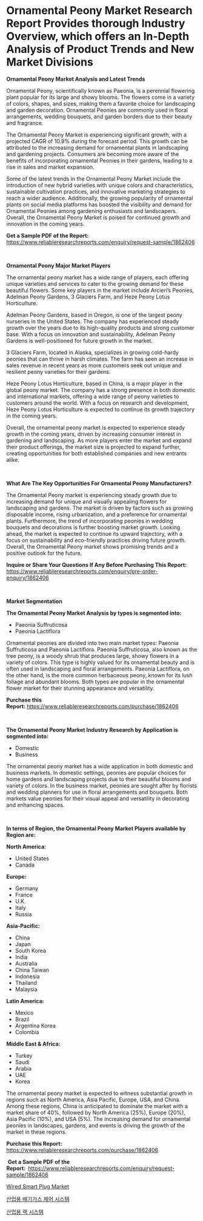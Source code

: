 <p><h1>Ornamental Peony Market Research Report Provides thorough Industry Overview, which offers an In-Depth Analysis of Product Trends and New Market Divisions</h1></p><p><strong>Ornamental Peony Market Analysis and Latest Trends</strong></p>
<p><p>Ornamental Peony, scientifically known as Paeonia, is a perennial flowering plant popular for its large and showy blooms. The flowers come in a variety of colors, shapes, and sizes, making them a favorite choice for landscaping and garden decoration. Ornamental Peonies are commonly used in floral arrangements, wedding bouquets, and garden borders due to their beauty and fragrance.</p><p>The Ornamental Peony Market is experiencing significant growth, with a projected CAGR of 10.9% during the forecast period. This growth can be attributed to the increasing demand for ornamental plants in landscaping and gardening projects. Consumers are becoming more aware of the benefits of incorporating ornamental Peonies in their gardens, leading to a rise in sales and market expansion.</p><p>Some of the latest trends in the Ornamental Peony Market include the introduction of new hybrid varieties with unique colors and characteristics, sustainable cultivation practices, and innovative marketing strategies to reach a wider audience. Additionally, the growing popularity of ornamental plants on social media platforms has boosted the visibility and demand for Ornamental Peonies among gardening enthusiasts and landscapers. Overall, the Ornamental Peony Market is poised for continued growth and innovation in the coming years.</p></p>
<p><strong>Get a Sample PDF of the Report:&nbsp;</strong> <a href="https://www.reliableresearchreports.com/enquiry/request-sample/1862406">https://www.reliableresearchreports.com/enquiry/request-sample/1862406</a></p>
<p>&nbsp;</p>
<p><strong>Ornamental Peony Major Market Players</strong></p>
<p><p>The ornamental peony market has a wide range of players, each offering unique varieties and services to cater to the growing demand for these beautiful flowers. Some key players in the market include Arcieri’s Peonies, Adelman Peony Gardens, 3 Glaciers Farm, and Heze Peony Lotus Horticulture.</p><p>Adelman Peony Gardens, based in Oregon, is one of the largest peony nurseries in the United States. The company has experienced steady growth over the years due to its high-quality products and strong customer base. With a focus on innovation and sustainability, Adelman Peony Gardens is well-positioned for future growth in the market.</p><p>3 Glaciers Farm, located in Alaska, specializes in growing cold-hardy peonies that can thrive in harsh climates. The farm has seen an increase in sales revenue in recent years as more customers seek out unique and resilient peony varieties for their gardens.</p><p>Heze Peony Lotus Horticulture, based in China, is a major player in the global peony market. The company has a strong presence in both domestic and international markets, offering a wide range of peony varieties to customers around the world. With a focus on research and development, Heze Peony Lotus Horticulture is expected to continue its growth trajectory in the coming years.</p><p>Overall, the ornamental peony market is expected to experience steady growth in the coming years, driven by increasing consumer interest in gardening and landscaping. As more players enter the market and expand their product offerings, the market size is projected to expand further, creating opportunities for both established companies and new entrants alike.</p></p>
<p>&nbsp;</p>
<p><strong>What Are The Key Opportunities For Ornamental Peony Manufacturers?</strong></p>
<p><p>The Ornamental Peony market is experiencing steady growth due to increasing demand for unique and visually appealing flowers for landscaping and gardens. The market is driven by factors such as growing disposable income, rising urbanization, and a preference for ornamental plants. Furthermore, the trend of incorporating peonies in wedding bouquets and decorations is further boosting market growth. Looking ahead, the market is expected to continue its upward trajectory, with a focus on sustainability and eco-friendly practices driving future growth. Overall, the Ornamental Peony market shows promising trends and a positive outlook for the future.</p></p>
<p><strong>Inquire or Share Your Questions If Any Before Purchasing This Report:</strong> <a href="https://www.reliableresearchreports.com/enquiry/pre-order-enquiry/1862406">https://www.reliableresearchreports.com/enquiry/pre-order-enquiry/1862406</a></p>
<p>&nbsp;</p>
<p><strong>Market Segmentation</strong></p>
<p><strong>The Ornamental Peony Market Analysis by types is segmented into:</strong></p>
<p><ul><li>Paeonia Suffruticosa</li><li>Paeonia Lactiflora</li></ul></p>
<p><p>Ornamental peonies are divided into two main market types: Paeonia Suffruticosa and Paeonia Lactiflora. Paeonia Suffruticosa, also known as the tree peony, is a woody shrub that produces large, showy flowers in a variety of colors. This type is highly valued for its ornamental beauty and is often used in landscaping and floral arrangements. Paeonia Lactiflora, on the other hand, is the more common herbaceous peony, known for its lush foliage and abundant blooms. Both types are popular in the ornamental flower market for their stunning appearance and versatility.</p></p>
<p><strong>Purchase this Report:&nbsp;</strong><a href="https://www.reliableresearchreports.com/purchase/1862406">https://www.reliableresearchreports.com/purchase/1862406</a></p>
<p>&nbsp;</p>
<p><strong>The Ornamental Peony Market Industry Research by Application is segmented into:</strong></p>
<p><ul><li>Domestic</li><li>Business</li></ul></p>
<p><p>The ornamental peony market has a wide application in both domestic and business markets. In domestic settings, peonies are popular choices for home gardens and landscaping projects due to their beautiful blooms and variety of colors. In the business market, peonies are sought after by florists and wedding planners for use in floral arrangements and bouquets. Both markets value peonies for their visual appeal and versatility in decorating and enhancing spaces.</p></p>
<p>&nbsp;</p>
<p><strong>In terms of Region, the Ornamental Peony Market Players available by Region are:</strong></p>
<p>
    <p> <strong> North America: </strong>
        <ul>
            <li>United States</li>
            <li>Canada</li>
        </ul>
        </p> 
    <p> <strong> Europe: </strong>
        <ul>
            <li>Germany</li>
            <li>France</li>
            <li>U.K.</li>
            <li>Italy</li>
            <li>Russia</li>
        </ul>
        </p> 
    <p> <strong> Asia-Pacific: </strong>
        <ul>
            <li>China</li>
            <li>Japan</li>
            <li>South Korea</li>
            <li>India</li>
            <li>Australia</li>
            <li>China Taiwan</li>
            <li>Indonesia</li>
            <li>Thailand</li>
            <li>Malaysia</li>
        </ul>
        </p> 
    <p> <strong> Latin America: </strong>
        <ul>
            <li>Mexico</li>
            <li>Brazil</li>
            <li>Argentina Korea</li>
            <li>Colombia</li>
        </ul>
        </p> 
    <p> <strong> Middle East & Africa: </strong>
        <ul>
            <li>Turkey</li>
            <li>Saudi</li>
            <li>Arabia</li>
            <li>UAE</li>
            <li>Korea</li>
        </ul>
    </p>
    </p>
<p><p>The ornamental peony market is expected to witness substantial growth in regions such as North America, Asia Pacific, Europe, USA, and China. Among these regions, China is anticipated to dominate the market with a market share of 40%, followed by North America (25%), Europe (20%), Asia Pacific (10%), and USA (5%). The increasing demand for ornamental peonies in landscapes, gardens, and events is driving the growth of the market in these regions.</p></p>
<p><strong>Purchase this Report: </strong><a href="https://www.reliableresearchreports.com/purchase/1862406">https://www.reliableresearchreports.com/purchase/1862406</a></p>
<p>&nbsp;<strong>Get a Sample PDF of the Report:&nbsp;&nbsp;</strong><a href="https://www.reliableresearchreports.com/enquiry/request-sample/1862406">https://www.reliableresearchreports.com/enquiry/request-sample/1862406</a></p>
<p><strong></strong></p>
<p><p><a href="https://github.com/Airanohannonzb68e5pb53oc1/Market-Research-Report-List-1/blob/main/wired-smart-plug-market.md">Wired Smart Plug Market</a></p><p><a href="https://github.com/TimmyMann6767/Market-Research-Report-List-1/blob/main/61279165149.md">산업용 배기가스 제어 시스템</a></p><p><a href="https://github.com/JeromeRtyau89966/Market-Research-Report-List-1/blob/main/65913575150.md">산업용 랙 시스템</a></p></p>